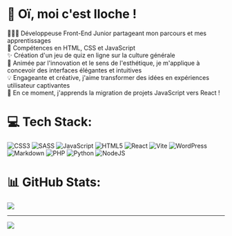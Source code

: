 <!-- Level 1: Simple bio and stats -->

# 🍄 Oï, moi c'est Iloche !
👩🏻‍💻 Développeuse Front-End Junior partageant mon parcours et mes apprentissages<br/>
🌷 Compétences en HTML, CSS et JavaScript<br/>
✨ Création d'un jeu de quiz en ligne sur la culture générale<br/>
🌸 Animée par l'innovation et le sens de l'esthétique, je m'applique à concevoir des interfaces élégantes et intuitives<br/>
💡 Engageante et créative, j'aime transformer des idées en expériences utilisateur captivantes<br/>
💭 En ce moment, j'apprends la migration de projets JavaScript vers React !


# 💻 Tech Stack:
![CSS3](https://img.shields.io/badge/css3-%231572B6.svg?style=for-the-badge&logo=css3&logoColor=white) ![SASS](https://img.shields.io/badge/SASS-hotpink.svg?style=for-the-badge&logo=SASS&logoColor=white)  ![JavaScript](https://img.shields.io/badge/javascript-%23323330.svg?style=for-the-badge&logo=javascript&logoColor=%23F7DF1E) ![HTML5](https://img.shields.io/badge/html5-%23E34F26.svg?style=for-the-badge&logo=html5&logoColor=white) ![React](https://img.shields.io/badge/react-%2320232a.svg?style=for-the-badge&logo=react&logoColor=%2361DAFB) ![Vite](https://img.shields.io/badge/vite-%23646CFF.svg?style=for-the-badge&logo=vite&logoColor=white) ![WordPress](https://img.shields.io/badge/WordPress-%23117AC9.svg?style=for-the-badge&logo=WordPress&logoColor=white) ![Markdown](https://img.shields.io/badge/markdown-%23000000.svg?style=for-the-badge&logo=markdown&logoColor=white) ![PHP](https://img.shields.io/badge/php-%23777BB4.svg?style=for-the-badge&logo=php&logoColor=white) ![Python](https://img.shields.io/badge/python-3670A0?style=for-the-badge&logo=python&logoColor=ffdd54) ![NodeJS](https://img.shields.io/badge/node.js-6DA55F?style=for-the-badge&logo=node.js&logoColor=white) 
# 📊 GitHub Stats:
![](https://github-readme-stats.vercel.app/api?username=iloche&theme=dracula&hide_border=false&include_all_commits=true&count_private=true)

---
[![](https://visitcount.itsvg.in/api?id=iloche&icon=7&color=10)](https://visitcount.itsvg.in)
